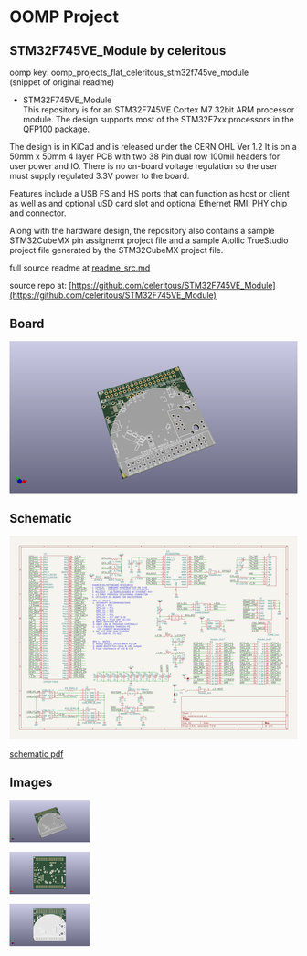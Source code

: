 # OOMP Project  
## STM32F745VE_Module  by celeritous  
  
oomp key: oomp_projects_flat_celeritous_stm32f745ve_module  
(snippet of original readme)  
  
- STM32F745VE_Module  
This repository is for an STM32F745VE Cortex M7 32bit ARM processor module. The design supports most of the STM32F7xx processors in the QFP100 package.   
  
The design is in KiCad and is released under the CERN OHL Ver 1.2 It is on a 50mm x 50mm 4 layer PCB with two 38 Pin dual row 100mil headers for user power and IO. There is no on-board voltage regulation so the user must supply regulated 3.3V power to the board.   
  
Features include a USB FS and HS ports that can function as host or client as well as and optional uSD card slot and optional Ethernet RMII PHY chip and connector.    
  
Along with the hardware design, the repository also contains a sample STM32CubeMX pin assignemt project file and a sample Atollic TrueStudio project file generated by the STM32CubeMX project file.  
  
  full source readme at [readme_src.md](readme_src.md)  
  
source repo at: [https://github.com/celeritous/STM32F745VE_Module](https://github.com/celeritous/STM32F745VE_Module)  
## Board  
  
[![working_3d.png](working_3d_600.png)](working_3d.png)  
## Schematic  
  
[![working_schematic.png](working_schematic_600.png)](working_schematic.png)  
  
[schematic pdf](working_schematic.pdf)  
## Images  
  
[![working_3d.png](working_3d_140.png)](working_3d.png)  
  
[![working_3d_back.png](working_3d_back_140.png)](working_3d_back.png)  
  
[![working_3d_front.png](working_3d_front_140.png)](working_3d_front.png)  
